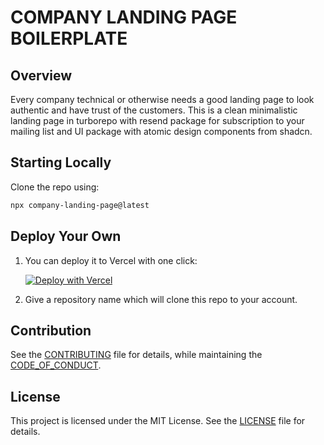# COMPANY LANDING PAGE BOILERPLATE

## Overview

Every company technical or otherwise needs a good landing page to look authentic and have trust of the customers. This is a clean minimalistic landing page in turborepo with resend package for subscription to your mailing list and UI package with atomic design components from shadcn. 

## Starting Locally

Clone the repo using:

```sh
npx company-landing-page@latest
```

## Deploy Your Own

1) You can deploy it to Vercel with one click:

    [![Deploy with Vercel](https://vercel.com/button)](https://vercel.com/new/clone?repository-url=https%3A%2F%2Fgithub.com%2Fanoopkarnik%2Fcompany-landing-page&project-name=company-name&build-command=cd%20apps%2Fnextjs-app%20%26%26%20npm%20run%20build&output-directory=apps%2Fnextjs-app%2F.next&install-command=npm%20install&dev-command=cd%20apps%2Fnextjs-app%20%26%26%20npm%20run%20dev
    )

2) Give a repository name which will clone this repo to your account.

## Contribution

See the [CONTRIBUTING](CONTRIBUTING) file for details, while maintaining the [CODE_OF_CONDUCT](CODE_OF_CONDUCT).

## License

This project is licensed under the MIT License. See the [LICENSE](LICENSE) file for details.

